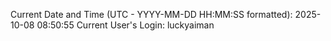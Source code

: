 Current Date and Time (UTC - YYYY-MM-DD HH:MM:SS formatted): 2025-10-08 08:50:55
Current User's Login: luckyaiman

